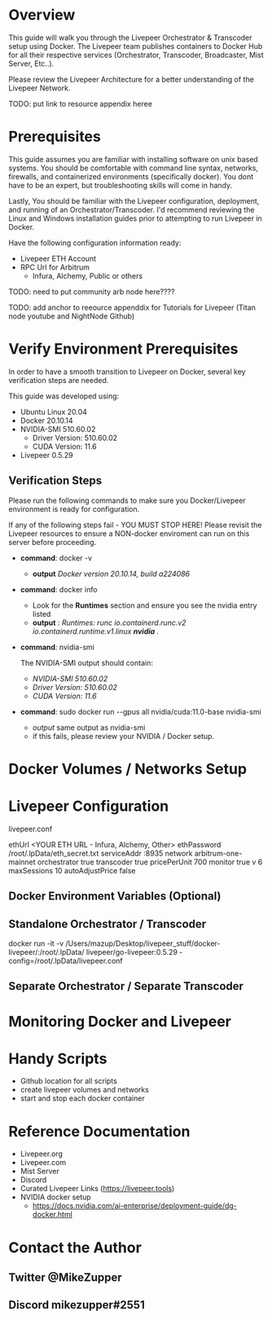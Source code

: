# Overview

This guide will walk you through the Livepeer Orchestrator & Transcoder setup using Docker. The Livepeer team publishes containers to Docker Hub for all their respective services (Orchestrator, Transcoder, Broadcaster, Mist Server, Etc..).

Please review the Livepeer Architecture for a better understanding of the Livepeer Network.


TODO: put link to resource appendix heree 

# Prerequisites

This guide assumes you are familiar with installing software on unix based systems. You should be comfortable with command line syntax, networks, firewalls, and containerized environments (specifically docker). You dont have to be an expert, but troubleshooting skills will come in handy.

Lastly, You should be familiar with the Livepeer configuration, deployment, and running of an Orchestrator/Transcoder. I'd recommend reviewing the Linux and Windows installation guides prior to attempting to run Livepeer in Docker. 

Have the following configuration information ready:
- Livepeer ETH Account
- RPC Url for Arbitrum
  - Infura, Alchemy, Public or others

TODO: need to put community arb node here????

TODO: add anchor to reeource appenddix for Tutorials for Livepeer (Titan node youtube and NightNode Github)

# Verify Environment Prerequisites

In order to have a smooth transition to Livepeer on Docker, several key verification steps are needed. 

This guide was developed using:
- Ubuntu Linux 20.04
- Docker 20.10.14
- NVIDIA-SMI 510.60.02
  - Driver Version: 510.60.02
  - CUDA Version: 11.6  
- Livepeer 0.5.29

## Verification Steps 
Please run the following commands to make sure you Docker/Livepeer environment is ready for configuration.

If any of the following steps fail - YOU MUST STOP HERE! Please revisit the Livepeer resources to ensure a NON-docker enviroment can run on this server before proceeding.

- **command**: docker -v 
  - **output** *Docker version 20.10.14, build a224086*
- **command**: docker info
  - Look for the **Runtimes** section and ensure you see the nvidia entry listed
  - **output** : *Runtimes: runc io.containerd.runc.v2 io.containerd.runtime.v1.linux **nvidia** .*
- **command**: nvidia-smi
  
  The NVIDIA-SMI output should contain:
  
  - *NVIDIA-SMI 510.60.02* 
  - *Driver Version: 510.60.02*
  - *CUDA Version: 11.6*
- **command**: sudo docker run --gpus all nvidia/cuda:11.0-base nvidia-smi
  - *output* same output as nvidia-smi
  - if this fails, please review your NVIDIA / Docker setup.

# Docker Volumes / Networks Setup

# Livepeer Configuration

livepeer.conf

ethUrl <YOUR ETH URL - Infura, Alchemy, Other>
ethPassword /root/.lpData/eth_secret.txt
serviceAddr <YOUR IP ADDR>:8935
network arbitrum-one-mainnet 
orchestrator true
transcoder true
pricePerUnit 700
monitor true
v 6
maxSessions 10
autoAdjustPrice false

## Docker Environment Variables (Optional)

## Standalone Orchestrator / Transcoder

 docker run -it -v /Users/mazup/Desktop/livepeer_stuff/docker-livepeer/:/root/.lpData/ livepeer/go-livepeer:0.5.29  -config=/root/.lpData/livepeer.conf


## Separate Orchestrator / Separate Transcoder

# Monitoring Docker and Livepeer

# Handy Scripts

- Github location for all scripts
- create livepeer volumes and networks
- start and stop each docker container

# Reference Documentation

- Livepeer.org
- Livepeer.com
- Mist Server
- Discord
- Curated Livepeer Links (https://livepeer.tools)
- NVIDIA docker setup
  - https://docs.nvidia.com/ai-enterprise/deployment-guide/dg-docker.html

# Contact the Author

## Twitter @MikeZupper

## Discord mikezupper#2551
